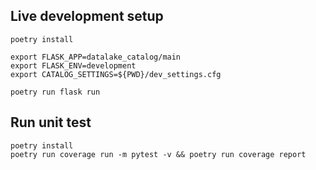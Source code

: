 ## Live development setup

```shell
poetry install

export FLASK_APP=datalake_catalog/main
export FLASK_ENV=development
export CATALOG_SETTINGS=${PWD}/dev_settings.cfg

poetry run flask run
```

## Run unit test

```shell
poetry install
poetry run coverage run -m pytest -v && poetry run coverage report
```